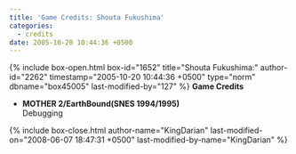 ```yaml
---
title: 'Game Credits: Shouta Fukushima'
categories:
  - credits
date: 2005-10-20 10:44:36 +0500
---
```

{% include box-open.html box-id="1652" title="Shouta Fukushima:" author-id="2262" timestamp="2005-10-20 10:44:36 +0500" type="norm" dbname="box45005" last-modified-by="127" %}
<b>Game Credits</b>
<UL>
<LI><b>MOTHER 2/EarthBound(SNES 1994/1995)</b><BR />
Debugging</LI>
</UL>
{% include box-close.html author-name="KingDarian" last-modified-on="2008-06-07 18:47:31 +0500" last-modified-by-name="KingDarian" %}
